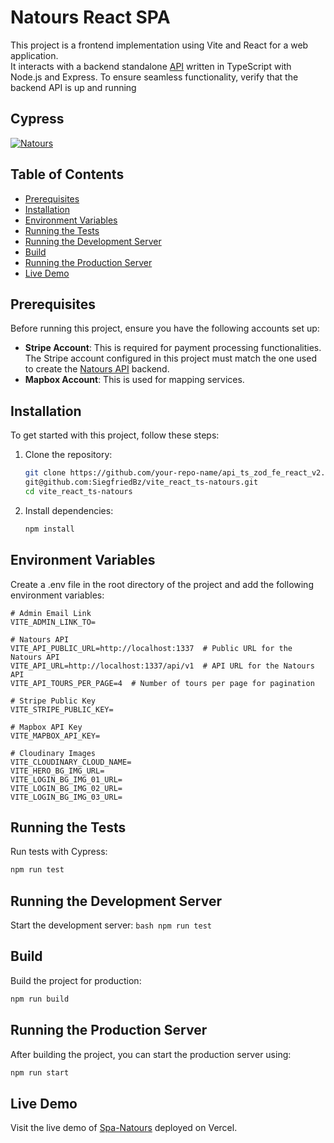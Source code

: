 # Natours React SPA

This project is a frontend implementation using Vite and React for a web application.  
It interacts with a backend standalone [API](https://github.com/SiegfriedBz/express_api_ts-natours) written in TypeScript with Node.js and Express.
To ensure seamless functionality, verify that the backend API is up and running

## Cypress
[![Natours](https://img.shields.io/endpoint?url=https://cloud.cypress.io/badge/simple/a6epfn&style=flat&logo=cypress)](https://cloud.cypress.io/projects/a6epfn/runs)


## Table of Contents
- [Prerequisites](#prerequisites)
- [Installation](#installation)
- [Environment Variables](#environment-variables)
- [Running the Tests](#running-the-tests)
- [Running the Development Server](#running-the-development-server)
- [Build](#build)
- [Running the Production Server](#running-the-production-server)
- [Live Demo](#live-demo)


## Prerequisites
Before running this project, ensure you have the following accounts set up:

- **Stripe Account**: This is required for payment processing functionalities.  
  The Stripe account configured in this project must match the one used to create the [Natours API](https://github.com/SiegfriedBz/express_api_ts-natours) backend. 
- **Mapbox Account**: This is used for mapping services.

## Installation

To get started with this project, follow these steps:

1. Clone the repository:

   ```bash
   git clone https://github.com/your-repo-name/api_ts_zod_fe_react_v2.git
   git@github.com:SiegfriedBz/vite_react_ts-natours.git
   cd vite_react_ts-natours
   ```
   
2. Install dependencies:
   ```bash
   npm install
   ```

## Environment Variables

Create a .env file in the root directory of the project and add the following environment variables:

    # Admin Email Link
    VITE_ADMIN_LINK_TO=
    
    # Natours API
    VITE_API_PUBLIC_URL=http://localhost:1337  # Public URL for the Natours API
    VITE_API_URL=http://localhost:1337/api/v1  # API URL for the Natours API
    VITE_API_TOURS_PER_PAGE=4  # Number of tours per page for pagination
    
    # Stripe Public Key
    VITE_STRIPE_PUBLIC_KEY=
    
    # Mapbox API Key
    VITE_MAPBOX_API_KEY=
    
    # Cloudinary Images
    VITE_CLOUDINARY_CLOUD_NAME=
    VITE_HERO_BG_IMG_URL=
    VITE_LOGIN_BG_IMG_01_URL=
    VITE_LOGIN_BG_IMG_02_URL=
    VITE_LOGIN_BG_IMG_03_URL=


## Running the Tests

  Run tests with Cypress:
  ```bash
  npm run test
  ```

## Running the Development Server

  Start the development server:
    ```bash
    npm run test
    ```

## Build

  Build the project for production:
  ```bash
  npm run build
  ```

## Running the Production Server
  
  After building the project, you can start the production server using:
  ```bash
  npm run start
  ```

## Live Demo
Visit the live demo of [Spa-Natours](https://spa-natours.vercel.app/) deployed on Vercel.



